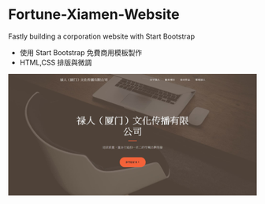 # Fortune-Xiamen-Website
Fastly building a corporation website with Start Bootstrap

* 使用 Start Bootstrap 免費商用模板製作
* HTML,CSS 排版與微調

![images](https://github.com/Jing-Teng/Fortune-Xiamen-Website/blob/master/index.JPG)
